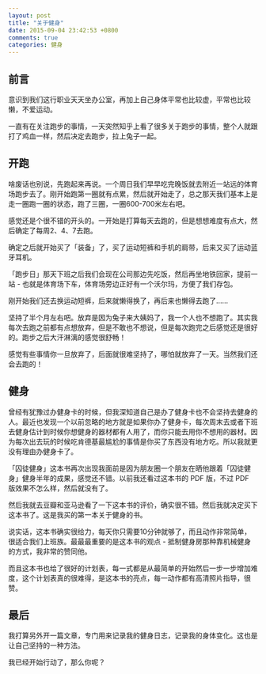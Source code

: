 ```yaml
---
layout: post
title: "关于健身"
date: 2015-09-04 23:42:53 +0800
comments: true
categories: 健身
---
```

## 前言

意识到我们这行职业天天坐办公室，再加上自己身体平常也比较虚，平常也比较懒，不爱运动。

一直有在关注跑步的事情，一天突然知乎上看了很多关于跑步的事情，整个人就跟打了鸡血一样，然后决定去跑步，拉上兔子一起。

## 开跑

啥废话也别说，先跑起来再说。一个周日我们早早吃完晚饭就去附近一站远的体育场跑步去了。刚开始跑第一圈就有点累，然后就开始走了，总之那天我们基本上是走一圈跑一圈的状态，跑了三圈，一圈600-700米左右吧。

感觉还是个很不错的开头的。一开始是打算每天去跑的，但是想想难度有点大，然后确定了每周2、4、7去跑。

确定之后就开始买了「装备」了，买了运动短裤和手机的肩带，后来又买了运动蓝牙耳机。

「跑步日」那天下班之后我们会现在公司那边先吃饭，然后再坐地铁回家，提前一站 - 也就是体育场下车，体育场旁边正好有一个沃尔玛，方便了我们存包。

刚开始我们还去换运动短裤，后来就懒得换了，再后来也懒得去跑了……

坚持了半个月左右吧。放弃是因为兔子来大姨妈了，我一个人也不想跑了。其实我每次去跑之前都有点想放弃，但是不敢也不想说，但是每次跑完之后感觉还是很好的。跑步之后大汗淋漓的感觉很舒畅！

感觉有些事情你一旦放弃了，后面就很难坚持了，哪怕就放弃了一天。当然我们还会去跑的！

<!--more-->

## 健身

曾经有犹豫过办健身卡的时候，但我深知道自己是办了健身卡也不会坚持去健身的人。最近也发现一个以前忽略的地方就是如果你办了健身卡，每次周末去或者下班去健身估计到时候你想健身的器材都有人用了，而你只能去用你不想用的器材。因为每次出去玩的时候吃肯德基最尴尬的事情是你买了东西没有地方吃。所以我就更没有理由办健身卡了。

「囚徒健身」这本书再次出现我面前是因为朋友圈一个朋友在晒他跟着「囚徒健身」健身半年的成果，感觉还不错。以前我还看过这本书的 PDF 版，不过 PDF 版效果不怎么样，然后就没有了。

然后我就去豆瓣和亚马逊看了一下这本书的评价，确实很不错。然后我就决定买下这本书了。这是我买的第一本关于健身的书。

说实话，这本书确实很给力，每天你只需要10分钟就够了，而且动作非常简单，很适合我们上班族。最最最重要的是这本书的观点 - 抵制健身房那种靠机械健身的方式，我非常的赞同他。

而且这本书也给了很好的计划表，每一式都是从最简单的开始然后一步一步增加难度，这个计划表真的很难得，是这本书的亮点，每一动作都有高清照片指导，很赞。


## 最后

我打算另外开一篇文章，专门用来记录我的健身日志，记录我的身体变化。这也是让自己坚持的一种方法。

我已经开始行动了，那么你呢？